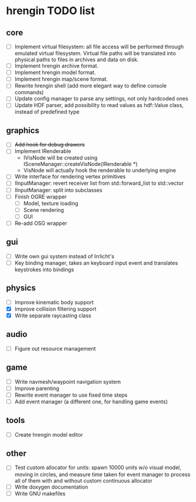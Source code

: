 hrengin TODO list
=================

## core

+ [ ] Implement virtual filesystem: all file access will be performed through emulated virtual filesystem. Virtual file paths will be translated into physical paths to files in archives and data on disk.
+ [ ] Implement hrengin archive format.
+ [ ] Implement hrengin model format.
+ [ ] Implement hrengin map/scene format.
+ [ ] Rewrite hrengin shell (add more elegant way to define console commands)
+ [ ] Update config manager to parse any settings, not only hardcoded ones
+ [ ] Update HDF parser, add possibility to read values as hdf::Value class, instead of predefined type

## graphics

+ [ ] ~~Add hook for debug drawers~~
+ [ ] Implement IRenderable
    * IVisNode will be created using ISceneManager::createVisNode(IRenderable *)
    * VisNode will actually hook the renderable to underlying engine
+ [ ] Write interface for rendering vertex primitives
+ [ ] IInputManager: revert receiver list from std::forward_list to std::vector
+ [ ] IInputManager: split into subclasses
+ [ ] Finish OGRE wrapper
    * [ ] Model, texture loading
    * [ ] Scene rendering
    * [ ] GUI
+ [ ] Re-add OSG wrapper

## gui

+ [ ] Write own gui system instead of Irrlicht's
+ [ ] Key binding manager, takes an keyboard input event and translates keystrokes into bindings

## physics

+ [ ] Improve kinematic body support
+ [x] Improve collision filtering support
+ [x] Write separate raycasting class 

## audio

+ [ ] Figure out resource management

## game

+ [ ] Write navmesh/waypoint navigation system
+ [ ] Improve parenting
+ [ ] Rewrite event manager to use fixed time steps
+ [ ] Add event manager (a different one, for handling game events)

## tools

+ [ ] Create hrengin model editor

## other

+ [ ] Test custom allocator for units: spawn 10000 units w/o visual model, moving in circles, and measure time taken for event manager to process all of them with and without custom continuous allocator
+ [ ] Write doxygen documentation
+ [ ] Write GNU makefiles
